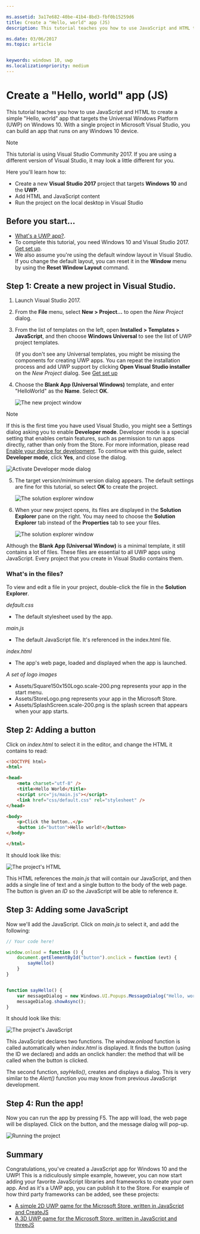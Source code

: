 ```yaml
---

ms.assetid: 3a17e682-40be-41b4-8bd3-fbf0b15259d6
title: Create a "Hello, world" app (JS)
description: This tutorial teaches you how to use JavaScript and HTML to create a simple &\#0034;Hello, world&\#0034; app that targets the Universal Windows Platform (UWP) on Windows 10.

ms.date: 03/06/2017
ms.topic: article


keywords: windows 10, uwp
ms.localizationpriority: medium
---
```

# Create a "Hello, world" app (JS)

This tutorial teaches you how to use JavaScript and HTML to create a simple "Hello, world" app that targets the Universal Windows Platform (UWP) on Windows 10. With a single project in Microsoft Visual Studio, you can build an app that runs on any Windows 10 device.

> [!NOTE]
> This tutorial is using Visual Studio Community 2017. If you are using a different version of Visual Studio, it may look a little different for you.


Here you'll learn how to:

-   Create a new **Visual Studio 2017** project that targets **Windows 10** and the **UWP**.
-   Add HTML and JavaScript content
-   Run the project on the local desktop in Visual Studio

## Before you start...

-   [What's a UWP app?](universal-application-platform-guide.md).
-   To complete this tutorial, you need Windows 10 and Visual Studio 2017. [Get set up](get-set-up.md).
-   We also assume you're using the default window layout in Visual Studio. If you change the default layout, you can reset it in the **Window** menu by using the **Reset Window Layout** command.

## Step 1: Create a new project in Visual Studio.

1.  Launch Visual Studio 2017.

2.  From the **File** menu, select **New > Project...** to open the *New Project* dialog.

3.  From the list of templates on the left, open **Installed > Templates > JavaScript**, and then choose **Windows Universal** to see the list of UWP project templates.

    (If you don't see any Universal templates, you might be missing the components for creating UWP apps. You can repeat the installation process and add UWP support by clicking **Open Visual Studio installer** on the *New Project* dialog. See [Get set up](get-set-up.md)

4.  Choose the **Blank App (Universal Windows)** template, and enter "HelloWorld" as the **Name**. Select **OK**.

    ![The new project window](images/win10-js-01.png)

> [!NOTE]
> If this is the first time you have used Visual Studio, you might see a Settings dialog asking you to enable **Developer mode**. Developer mode is a special setting that enables certain features, such as permission to run apps directly, rather than only from the Store. For more information, please read [Enable your device for development](enable-your-device-for-development.md). To continue with this guide, select **Developer mode**, click **Yes**, and close the dialog.

 ![Activate Developer mode dialog](images/win10-cs-00.png)

5.  The target version/minimum version dialog appears. The default settings are fine for this tutorial, so select **OK** to create the project.

    ![The solution explorer window](images/win10-cs-02.png)

6.  When your new project opens, its files are displayed in the **Solution Explorer** pane on the right. You may need to choose the **Solution Explorer** tab instead of the **Properties** tab to see your files.

    ![The solution explorer window](images/win10-js-02.png)

Although the **Blank App (Universal Window)** is a minimal template, it still contains a lot of files. These files are essential to all UWP apps using JavaScript. Every project that you create in Visual Studio contains them.


### What's in the files?

To view and edit a file in your project, double-click the file in the **Solution Explorer**. 

*default.css*

-  The default stylesheet used by the app.

*main.js*

- The default JavaScript file. It's referenced in the index.html file.

*index.html*

- The app's web page, loaded and displayed when the app is launched.

*A set of logo images*
-   Assets/Square150x150Logo.scale-200.png represents your app in the start menu.
-   Assets/StoreLogo.png represents your app in the Microsoft Store.
-   Assets/SplashScreen.scale-200.png is the splash screen that appears when your app starts.

## Step 2: Adding a button

Click on *index.html* to select it in the editor, and change the HTML it contains to read:

```html
<!DOCTYPE html>
<html>

<head>
    <meta charset="utf-8" />
    <title>Hello World</title>
    <script src="js/main.js"></script>
    <link href="css/default.css" rel="stylesheet" />
</head>

<body>
    <p>Click the button..</p>
    <button id="button">Hello world!</button>
</body>

</html>
```

It should look like this:

 ![The project's HTML](images/win10-js-03.png)

This HTML references the *main.js* that will contain our JavaScript, and then adds a single line of text and a single button to the body of the web page. The button is given an *ID* so the JavaScript will be able to reference it.


## Step 3: Adding some JavaScript

Now we'll add the JavaScript. Click on *main.js* to select it, and add the following:

```javascript
// Your code here!

window.onload = function () {
    document.getElementById("button").onclick = function (evt) {
        sayHello()
    }
}


function sayHello() {
    var messageDialog = new Windows.UI.Popups.MessageDialog("Hello, world!", "Alert");
    messageDialog.showAsync();
}

```

It should look like this:

 ![The project's JavaScript](images/win10-js-04.png)

This JavaScript declares two functions. The *window.onload* function is called automatically when *index.html* is displayed. It finds the button (using the ID we declared) and adds an onclick handler: the method that will be called when the button is clicked.

The second function, *sayHello()*, creates and displays a dialog. This is very similar to the *Alert()* function you may know from previous JavaScript development.


## Step 4: Run the app!

Now you can run the app by pressing F5. The app will load, the web page will be displayed. Click on the button, and the message dialog will pop-up.

 ![Running the project](images/win10-js-05.png)



## Summary


Congratulations, you've created a JavaScript app for Windows 10 and the UWP! This is a ridiculously simple example, however, you can now start adding your favorite JavaScript libraries and frameworks to create your own app. And as it's a UWP app, you can publish it to the Store. For example of how third party frameworks can be added, see these  projects:

* [A simple 2D UWP game for the Microsoft Store, written in JavaScript and CreateJS](get-started-tutorial-game-js2d.md)
* [A 3D UWP game for the Microsoft Store, written in JavaScript and threeJS](get-started-tutorial-game-js3d.md)


